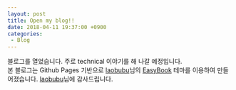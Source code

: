```yaml
---
layout: post
title: Open my blog!!
date: 2018-04-11 19:37:00 +0900
categories:
 - Blog
---
```


블로그를 열었습니다. 주로 technical 이야기를 해 나갈 예정입니다.  
본 블로그는 Github Pages 기반으로 [laobubu](http://laobubu.net)님의 [EasyBook](https://github.com/laobubu/jekyll-theme-EasyBook) 테마를 이용하여 만들어졌습니다. [laobubu](http://laobubu.net)님에 감사드립니다.
